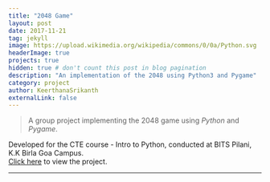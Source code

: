 ```yaml
---
title: "2048 Game"
layout: post
date: 2017-11-21
tag: jekyll
image: https://upload.wikimedia.org/wikipedia/commons/0/0a/Python.svg
headerImage: true
projects: true
hidden: true # don't count this post in blog pagination
description: "An implementation of the 2048 using Python3 and Pygame"
category: project
author: KeerthanaSrikanth
externalLink: false
---
```


<!-- ![Screenshot](assests/image/2048.jpg) -->

>A group project implementing the 2048 game using *Python* and *Pygame*.  

Developed for the CTE course - Intro to Python, conducted at BITS Pilani, K.K Birla Goa Campus.  
[Click here](https://github.com/KeerthanaSrikanth/Mini-Project-2048) to view the project.

---

<!-- What has inside?

- Gulp
- BrowserSync
- Stylus
- SVG
- Travis
- No JS
- [98/100](https://developers.google.com/speed/pagespeed/insights/?url=http%3A%2F%2Fsergiokopplin.github.io%2Findigo%2F)

---

[Check it out](http://sergiokopplin.github.io/indigo/) here.
If you need some help, just [tell me](http://github.com/sergiokopplin/indigo/issues). -->
